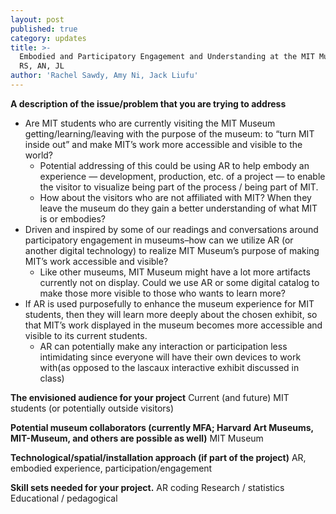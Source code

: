 ```yaml
---
layout: post
published: true
category: updates
title: >-
  Embodied and Participatory Engagement and Understanding at the MIT Museum -
  RS, AN, JL
author: 'Rachel Sawdy, Amy Ni, Jack Liufu'
---
```

**A description of the issue/problem that you are trying to address**
- Are MIT students who are currently visiting the MIT Museum getting/learning/leaving with the purpose of the museum: to “turn MIT inside out” and make MIT’s work more accessible and visible to the world?
	- Potential addressing of this could be using AR to help embody an experience — development, production, etc. of a project — to enable the visitor to visualize being part of the process / being part of MIT.
	- How about the visitors who are not affiliated with MIT? When they leave the museum do they gain a better understanding of what MIT is or embodies? 
- Driven and inspired by some of our readings and conversations around participatory engagement in museums–how can we utilize AR (or another digital technology) to realize MIT Museum’s purpose of making MIT’s work accessible and visible?
	- Like other museums, MIT Museum might have a lot more artifacts currently not on display. Could we use AR or some digital catalog to make those more visible to those who wants to learn more?
- If AR is used purposefully to enhance the museum experience for MIT students, then they will learn more deeply about the chosen exhibit, so that MIT’s work displayed in the museum becomes more accessible and visible to its current students.
	- AR can potentially make any interaction or participation less intimidating since everyone will have their own devices to work with(as opposed to the lascaux interactive exhibit discussed in class)

**The envisioned audience for your project**
Current (and future) MIT students (or potentially outside visitors)

**Potential museum collaborators (currently MFA; Harvard Art Museums, MIT-Museum, and others are possible as well)**
MIT Museum

**Technological/spatial/installation approach (if part of the project)**
AR, embodied experience, participation/engagement

**Skill sets needed for your project.**
AR coding
Research / statistics
Educational / pedagogical

